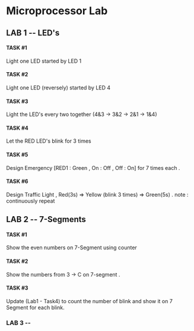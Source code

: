 # Microprocessor Lab
## LAB 1 -- LED's
#### TASK #1 
Light one LED started by LED 1

#### TASK #2
Light one LED (reversely) started by LED 4

#### TASK #3
Light the LED's every two together (4&3 -> 3&2 -> 2&1 -> 1&4)

#### TASK #4 
Let the RED LED's blink for 3 times 

#### TASK #5 
Design Emergency [RED1 : Green , On : Off , Off : On] for 7 times each .

#### TASK #6
Design Traffic Light , Red(3s) => Yellow (blink 3 times) => Green(5s) . 
note : continuously repeat 

## LAB 2 -- 7-Segments
#### TASK #1 
Show the even numbers on 7-Segment using counter

#### TASK #2
Show the numbers from 3 -> C on 7-segment .

#### TASK #3
Update (Lab1 - Task4) to count the number of blink and show it on 7 Segment for each blink.


### LAB 3 -- 

